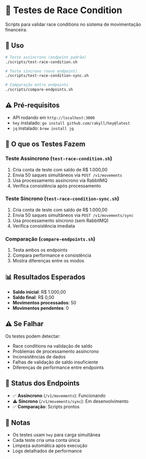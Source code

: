 # 🧪 Testes de Race Condition

Scripts para validar race conditions no sistema de movimentação financeira.

## 🚀 Uso

```bash
# Teste assíncrono (endpoint padrão)
./scripts/test-race-condition.sh

# Teste síncrono (novo endpoint)
./scripts/test-race-condition-sync.sh

# Comparação entre endpoints
./scripts/compare-endpoints.sh
```

## ⚠️ Pré-requisitos

- API rodando em `http://localhost:3000`
- `hey` instalado: `go install github.com/rakyll/hey@latest`
- `jq` instalado: `brew install jq`

## 🧪 O que os Testes Fazem

### Teste Assíncrono (`test-race-condition.sh`)

1. Cria conta de teste com saldo de R$ 1.000,00
2. Envia 50 saques simultâneos via `POST /v1/movements`
3. Usa processamento assíncrono via RabbitMQ
4. Verifica consistência após processamento

### Teste Síncrono (`test-race-condition-sync.sh`)

1. Cria conta de teste com saldo de R$ 1.000,00
2. Envia 50 saques simultâneos via `POST /v1/movements/sync`
3. Usa processamento síncrono (sem RabbitMQ)
4. Verifica consistência imediata

### Comparação (`compare-endpoints.sh`)

1. Testa ambos os endpoints
2. Compara performance e consistência
3. Mostra diferenças entre os modos

## 📊 Resultados Esperados

- **Saldo inicial**: R$ 1.000,00
- **Saldo final**: R$ 0,00
- **Movimentos processados**: 50
- **Movimentos pendentes**: 0

## ⚠️ Se Falhar

Os testes podem detectar:

- Race conditions na validação de saldo
- Problemas de processamento assíncrono
- Inconsistências de dados
- Falhas de validação de saldo insuficiente
- Diferenças de performance entre endpoints

## 🔧 Status dos Endpoints

- ✅ **Assíncrono** (`/v1/movements`): Funcionando
- ⚠️ **Síncrono** (`/v1/movements/sync`): Em desenvolvimento
- ✅ **Comparação**: Scripts prontos

## 📝 Notas

- Os testes usam `hey` para carga simultânea
- Cada teste cria uma conta única
- Limpeza automática após execução
- Logs detalhados de performance
